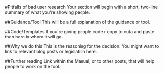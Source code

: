 #Pitfalls of bad user research
Your section will begin with a short, two-line summary of what you're showing people.

##Guidance/Tool
This will be a full explanation of the guidance or tool.

##Code/Templates
If you're giving people code r copy to cuta and paste then here is where it will go.

##Why we do this
This is the reasoning for the decision. You might want to link to relevant blog posts or legislation here.

##Further reading
Link within the Manual, or to other posts, that will help people to work on the tool.